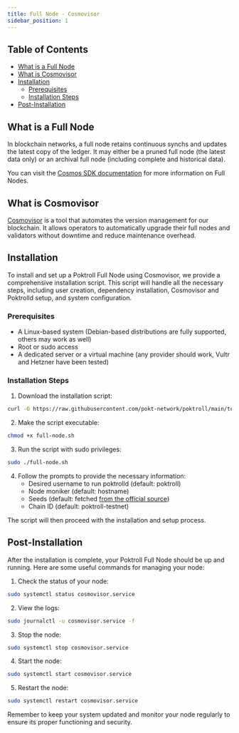 ```yaml
---
title: Full Node - Cosmovisor
sidebar_position: 1
---
```


## Table of Contents  <!-- omit in toc -->
- [What is a Full Node](#what-is-a-full-node)
- [What is Cosmovisor](#what-is-cosmovisor)
- [Installation](#installation)
  - [Prerequisites](#prerequisites)
  - [Installation Steps](#installation-steps)
- [Post-Installation](#post-installation)

## What is a Full Node

In blockchain networks, a full node retains continuous synchs and updates the latest copy of the ledger. It may either be a pruned full node (the latest data only) or an archival full node (including complete and historical data).

You can visit the [Cosmos SDK documentation](https://docs.cosmos.network/main/user/run-node/run-node) for more information on Full Nodes.

## What is Cosmovisor

[Cosmovisor](https://docs.cosmos.network/main/build/tooling/cosmovisor) is a tool that automates the version management for our blockchain. It allows operators to automatically upgrade their full nodes and validators without downtime and reduce maintenance overhead.

## Installation

To install and set up a Poktroll Full Node using Cosmovisor, we provide a comprehensive installation script. This script will handle all the necessary steps, including user creation, dependency installation, Cosmovisor and Poktrolld setup, and system configuration.

### Prerequisites

- A Linux-based system (Debian-based distributions are fully supported, others may work as well)
- Root or sudo access
- A dedicated server or a virtual machine (any provider should work, Vultr and Hetzner have been tested)

### Installation Steps

1. Download the installation script:

```bash
curl -O https://raw.githubusercontent.com/pokt-network/poktroll/main/tools/installer/full-node.sh
```

2. Make the script executable:

```bash
chmod +x full-node.sh
```

3. Run the script with sudo privileges:

```bash
sudo ./full-node.sh
```

4. Follow the prompts to provide the necessary information:
   - Desired username to run poktrolld (default: poktroll)
   - Node moniker (default: hostname)
   - Seeds (default: fetched [from the official source](https://github.com/pokt-network/pocket-network-genesis/tree/master/poktrolld))
   - Chain ID (default: poktroll-testnet)

The script will then proceed with the installation and setup process.

## Post-Installation

After the installation is complete, your Poktroll Full Node should be up and running. Here are some useful commands for managing your node:

1. Check the status of your node:

```bash
sudo systemctl status cosmovisor.service
```

2. View the logs:

```bash
sudo journalctl -u cosmovisor.service -f
```

3. Stop the node:

```bash
sudo systemctl stop cosmovisor.service
```

4. Start the node:

```bash
sudo systemctl start cosmovisor.service
```

5. Restart the node:

```bash
sudo systemctl restart cosmovisor.service
```

Remember to keep your system updated and monitor your node regularly to ensure its proper functioning and security.
